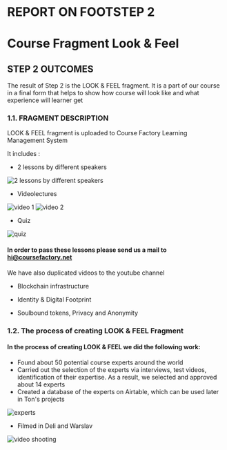 # REPORT ON FOOTSTEP 2 
# Course Fragment Look & Feel

## STEP 2 OUTCOMES 
The result of Step 2  is the LOOK & FEEL fragment. It is a part of our course in a final form that helps to show how course will look like and what experience will learner get

### 1.1. FRAGMENT DESCRIPTION 
 
LOOK & FEEL fragment is  uploaded to Course Factory Learning Management System

It includes :

*  2 lessons by different speakers

![ 2 lessons by different speakers](https://i.imgur.com/NjZSaVM.png)

* Videolectures

![ video 1](https://i.imgur.com/Q17vXIW.png)
![ video 2](https://i.imgur.com/wlMEHlW.png)

* Quiz

![ quiz](https://i.imgur.com/6VbcTRX.png)




#### In order to pass these lessons please send us  a mail to  hi@coursefactory.net

We have also duplicated videos to the youtube channel


* Blockchain infrastructure


* Identity & Digital Footprint


* Soulbound tokens, Privacy and Anonymity




### 1.2. The process  of creating LOOK & FEEL Fragment   


#### In the process of creating LOOK & FEEL we did the following work:


* Found about 50 potential course experts around the world
* Carried out the selection of the experts via interviews, test videos, identification of their expertise. As a result, we selected  and approved about 14 experts
* Created a database of the experts on Airtable, which can be used later in Ton's projects


![ experts](https://i.imgur.com/areS91s.png)


* Filmed in Deli and Warslav  

![ video shooting](https://i.imgur.com/6UGIw88.png)

 
